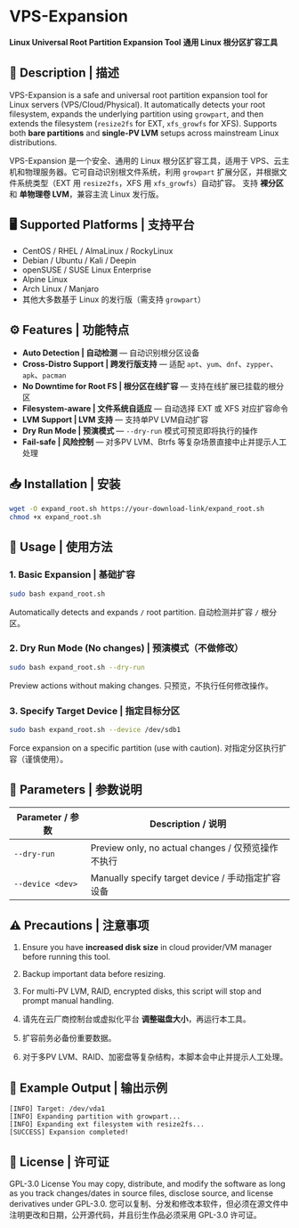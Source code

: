# VPS-Expansion

**Linux Universal Root Partition Expansion Tool**
**通用 Linux 根分区扩容工具**



## 📌 Description | 描述

VPS-Expansion is a safe and universal root partition expansion tool for Linux servers (VPS/Cloud/Physical). It automatically detects your root filesystem, expands the underlying partition using `growpart`, and then extends the filesystem (`resize2fs` for EXT, `xfs_growfs` for XFS).
Supports both **bare partitions** and **single-PV LVM** setups across mainstream Linux distributions.



VPS-Expansion 是一个安全、通用的 Linux 根分区扩容工具，适用于 VPS、云主机和物理服务器。它可自动识别根文件系统，利用 `growpart` 扩展分区，并根据文件系统类型（EXT 用 `resize2fs`，XFS 用 `xfs_growfs`）自动扩容。
支持 **裸分区** 和 **单物理卷 LVM**，兼容主流 Linux 发行版。



## 🖥 Supported Platforms | 支持平台

* CentOS / RHEL / AlmaLinux / RockyLinux
* Debian / Ubuntu / Kali / Deepin
* openSUSE / SUSE Linux Enterprise
* Alpine Linux
* Arch Linux / Manjaro
* 其他大多数基于 Linux 的发行版（需支持 `growpart`）



## ⚙ Features | 功能特点

* **Auto Detection | 自动检测** — 自动识别根分区设备
* **Cross-Distro Support | 跨发行版支持** — 适配 `apt`、`yum`、`dnf`、`zypper`、`apk`、`pacman`
* **No Downtime for Root FS | 根分区在线扩容** — 支持在线扩展已挂载的根分区
* **Filesystem-aware | 文件系统自适应** — 自动选择 EXT 或 XFS 对应扩容命令
* **LVM Support | LVM 支持** — 支持单PV LVM自动扩容
* **Dry Run Mode | 预演模式** — `--dry-run` 模式可预览即将执行的操作
* **Fail-safe | 风险控制** — 对多PV LVM、Btrfs 等复杂场景直接中止并提示人工处理



## 📥 Installation | 安装

```bash
wget -O expand_root.sh https://your-download-link/expand_root.sh
chmod +x expand_root.sh
```



## 🚀 Usage | 使用方法

### 1. Basic Expansion | 基础扩容

```bash
sudo bash expand_root.sh
```

Automatically detects and expands `/` root partition.
自动检测并扩容 `/` 根分区。

### 2. Dry Run Mode (No changes) | 预演模式（不做修改）

```bash
sudo bash expand_root.sh --dry-run
```

Preview actions without making changes.
只预览，不执行任何修改操作。

### 3. Specify Target Device | 指定目标分区

```bash
sudo bash expand_root.sh --device /dev/sdb1
```

Force expansion on a specific partition (use with caution).
对指定分区执行扩容（谨慎使用）。



## 📌 Parameters | 参数说明

| Parameter / 参数   | Description / 说明                           |
| ---------------- | ------------------------------------------ |
| `--dry-run`      | Preview only, no actual changes / 仅预览操作不执行 |
| `--device <dev>` | Manually specify target device / 手动指定扩容设备  |



## ⚠ Precautions | 注意事项

1. Ensure you have **increased disk size** in cloud provider/VM manager before running this tool.
2. Backup important data before resizing.
3. For multi-PV LVM, RAID, encrypted disks, this script will stop and prompt manual handling.



1. 请先在云厂商控制台或虚拟化平台 **调整磁盘大小**，再运行本工具。
2. 扩容前务必备份重要数据。
3. 对于多PV LVM、RAID、加密盘等复杂结构，本脚本会中止并提示人工处理。



## 📜 Example Output | 输出示例

```text
[INFO] Target: /dev/vda1
[INFO] Expanding partition with growpart...
[INFO] Expanding ext filesystem with resize2fs...
[SUCCESS] Expansion completed!
```



## 📄 License | 许可证

GPL-3.0 License
You may copy, distribute, and modify the software as long as you track changes/dates in source files, disclose source, and license derivatives under GPL-3.0.
您可以复制、分发和修改本软件，但必须在源文件中注明更改和日期，公开源代码，并且衍生作品必须采用 GPL-3.0 许可证。
